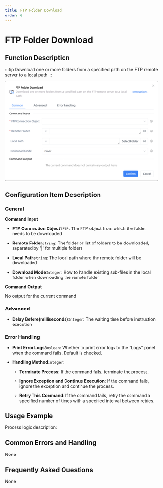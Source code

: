 ```yaml
---
title: FTP Folder Download
order: 6
---
```


# FTP Folder Download

## Function Description

:::tip 
Download one or more folders from a specified path on the FTP remote server to a local path
:::

![FTP Folder Download](../../../assets/FTP%20Folder%20Download_command.png)

## Configuration Item Description

### General

**Command Input**

- **FTP Connection Object**`TFTP`: The FTP object from which the folder needs to be downloaded

- **Remote Folder**`string`: The folder or list of folders to be downloaded, separated by '|' for multiple folders

- **Local Path**`string`: The local path where the remote folder will be downloaded

- **Download Mode**`Integer`: How to handle existing sub-files in the local folder when downloading the remote folder


**Command Output**

No output for the current command

### Advanced

- **Delay Before(milliseconds)**`Integer`: The waiting time before instruction execution

### Error Handling

- **Print Error Logs**`Boolean`: Whether to print error logs to the "Logs" panel when the command fails. Default is checked. 

- **Handling Method**`Integer`:

    - **Terminate Process**: If the command fails, terminate the process.

    - **Ignore Exception and Continue Execution**: If the command fails, ignore the exception and continue the process.

    - **Retry This Command**: If the command fails, retry the command a specified number of times with a specified interval between retries.

## Usage Example

Process logic description:

## Common Errors and Handling

None

## Frequently Asked Questions

None


